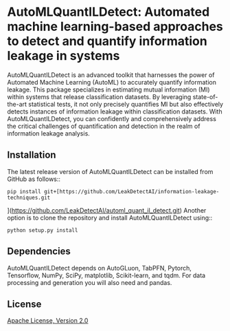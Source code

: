 # AutoMLQuantILDetect: Automated machine learning-based approaches to detect and quantify information leakage in systems

AutoMLQuantILDetect is an advanced toolkit that harnesses the power of Automated Machine Learning (AutoML) to accurately quantify information leakage. 
This package specializes in estimating mutual information (MI) within systems that release classification datasets. 
By leveraging state-of-the-art statistical tests, it not only precisely quantifies MI but also effectively detects instances of information leakage within classification datasets. 
With AutoMLQuantILDetect, you can confidently and comprehensively address the critical challenges of quantification and detection in the realm of information leakage analysis.


Installation
------------
The latest release version of AutoMLQuantILDetect can be installed from GitHub as follows::
	
	pip install git+[https://github.com/LeakDetectAI/information-leakage-techniques.git
](https://github.com/LeakDetectAI/automl_quant_il_detect.git)
Another option is to clone the repository and install AutoMLQuantILDetect using::

	python setup.py install


Dependencies
------------
AutoMLQuantILDetect depends on AutoGLuon, TabPFN, Pytorch, Tensorflow, NumPy, SciPy, matplotlib, Scikit-learn, and tqdm. For data processing and generation you will also need and pandas.

License
--------
[Apache License, Version 2.0](https://github.com/LeakDetectAI/automl_quant_il_detect/blob/master/LICENSE)
